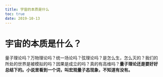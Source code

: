 ```yaml
---
title: 宇宙的本质是什么
toc: true
date: 2019-10-13
---
```

# 宇宙的本质是什么？

量子理论吗？万物理论吗？统一场论吗？弦理论吗？是怎么生，怎么灭的？我们的所处的世界是被模拟的吗？因果是成立的吗？真的有高维吗？**量子理论还是要好好总结下的。小说里看到一个词，叫宏观量子态现象，不知道有没有。**
